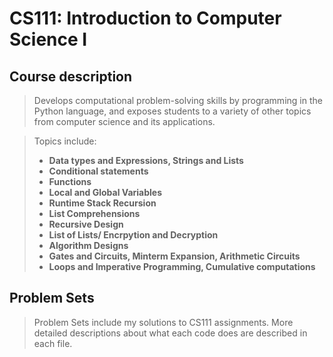 # CS111: Introduction to Computer Science I

## Course description

> Develops computational problem-solving skills by programming in the Python language, and exposes students to a variety of other topics from computer science and its applications.

> Topics include:
>
> - **Data types and Expressions, Strings and Lists**
> - **Conditional statements**
> - **Functions**
> - **Local and Global Variables**
> - **Runtime Stack Recursion**
> - **List Comprehensions**
> - **Recursive Design**
> - **List of Lists/ Encrpytion and Decryption**
> - **Algorithm Designs**
> - **Gates and Circuits, Minterm Expansion, Arithmetic Circuits**
> - **Loops and Imperative Programming, Cumulative computations**

## Problem Sets

> Problem Sets include my solutions to CS111 assignments. More detailed descriptions about what each code does are described in each file.

